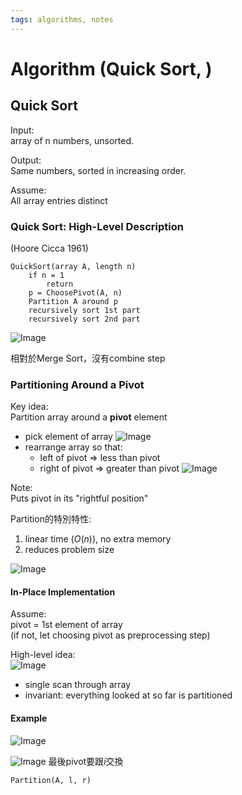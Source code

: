 ```yaml
---
tags: algorithms, notes
---
```

Algorithm (Quick Sort, )
===
## Quick Sort
Input:  
array of n numbers, unsorted.

Output:  
Same numbers, sorted in increasing order.

Assume:  
All array entries distinct

### Quick Sort: High-Level Description
(Hoore Cicca 1961)

```
QuickSort(array A, length n)
    if n = 1
        return
    p = ChoosePivot(A, n)
    Partition A around p
    recursively sort 1st part
    recursively sort 2nd part
```
![Image](https://i.imgur.com/23TQLq0.png)

相對於Merge Sort，沒有combine step

### Partitioning Around a Pivot
Key idea:  
Partition array around a **pivot** element
- pick element of array
    ![Image](https://i.imgur.com/X7dCzVM.png)
- rearrange array so that:  
    - left of pivot => less than pivot
    - right of pivot => greater than pivot
    ![Image](https://i.imgur.com/1Gvqpze.png)

Note:  
Puts pivot in its "rightful position"

Partition的特別特性:  
1. linear time ($O(n)$), no extra memory
2. reduces problem size

![Image](https://i.imgur.com/3GYbW4v.png)

#### In-Place Implementation
Assume:  
pivot = 1st element of array  
(if not, let choosing pivot as preprocessing step)

High-level idea:  
![Image](https://i.imgur.com/vDiON88.png)
- single scan through array
- invariant: everything looked at so far is partitioned

#### Example
![Image](https://i.imgur.com/T54ksjg.png)

![Image](https://i.imgur.com/OsxhdhG.png)
最後pivot要跟$i$交換

```
Partition(A, l, r)

```